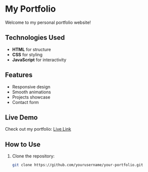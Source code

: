# My Portfolio

Welcome to my personal portfolio website!  

## Technologies Used  
- **HTML** for structure  
- **CSS** for styling  
- **JavaScript** for interactivity  

## Features  
- Responsive design  
- Smooth animations  
- Projects showcase  
- Contact form  

## Live Demo  
Check out my portfolio: [Live Link](www.anirjungthapa.com.np)  

## How to Use  
1. Clone the repository:  
   ```sh
   git clone https://github.com/yourusername/your-portfolio.git
